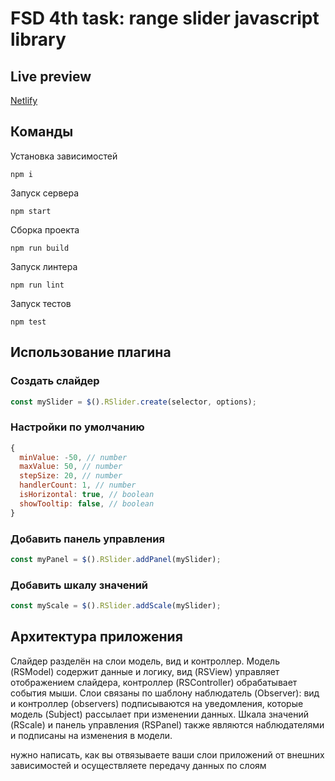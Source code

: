 # FSD 4th task: range slider javascript library

## Live preview

[Netlify](https://peaceful-joliot-362591.netlify.app/demo.html)

## Команды

Установка зависимостей

```
npm i
```

Запуск сервера

```
npm start
```

Сборка проекта

```
npm run build
```

Запуск линтера

```
npm run lint
```

Запуск тестов

```
npm test
```

## Использование плагина

### Создать слайдер

```javascript
const mySlider = $().RSlider.create(selector, options);
```

### Настройки по умолчанию

```javascript
{
  minValue: -50, // number
  maxValue: 50, // number
  stepSize: 20, // number
  handlerCount: 1, // number
  isHorizontal: true, // boolean
  showTooltip: false, // boolean
}
```

### Добавить панель управления

```javascript
const myPanel = $().RSlider.addPanel(mySlider);
```

### Добавить шкалу значений

```javascript
const myScale = $().RSlider.addScale(mySlider);
```

## Архитектура приложения

Слайдер разделён на слои модель, вид и контроллер. Модель (RSModel) содержит данные и логику, вид (RSView) управляет отображением слайдера, контроллер (RSController) обрабатывает события мыши. Слои связаны по шаблону наблюдатель (Observer): вид и контроллер (observers) подписываются на уведомления, которые модель (Subject) рассылает при изменении данных. Шкала значений (RScale) и панель управления (RSPanel) также являются наблюдателями и подписаны на изменения в модели.

нужно написать, как вы отвязываете ваши слои приложений от внешних зависимостей и осуществляете передачу данных по слоям
